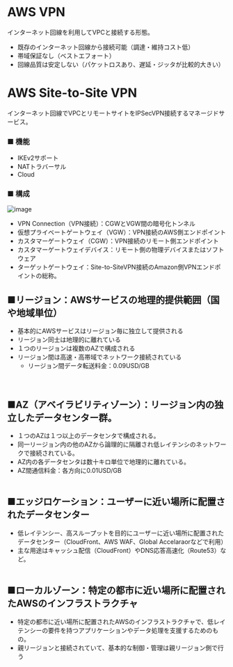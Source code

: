 # AWS VPN
インターネット回線を利用してVPCと接続する形態。
- 既存のインターネット回線から接続可能（調達・維持コスト低）
- 帯域保証なし（ベストエフォート）
- 回線品質は安定しない（パケットロスあり、遅延・ジッタが比較的大きい）


# AWS Site-to-Site VPN
インターネット回線でVPCとリモートサイトをIPSecVPN接続するマネージドサービス。

### ■ 機能
- IKEv2サポート
- NATトラバーサル
- Cloud

### ■ 構成
![image](https://github.com/user-attachments/assets/e8154a56-ce7d-4b39-be68-ec4cc1b7ee11)

- VPN Connection（VPN接続）：CGWとVGW間の暗号化トンネル
- 仮想プライベートゲートウェイ（VGW）：VPN接続のAWS側エンドポイント
- カスタマーゲートウェイ（CGW）：VPN接続のリモート側エンドポイント
- カスタマーゲートウェイデバイス：リモート側の物理デバイスまたはソフトウェア
- ターゲットゲートウェイ：Site-to-SiteVPN接続のAmazon側VPNエンドポイントの総称。
  






## ■リージョン：AWSサービスの地理的提供範囲（国や地域単位）
- 基本的にAWSサービスはリージョン毎に独立して提供される
- リージョン同士は地理的に離れている
- １つのリージョンは複数のAZで構成される
- リージョン間は高速・高帯域でネットワーク接続されている
  - リージョン間データ転送料金：0.09USD/GB	
<br><br>

## ■AZ（アベイラビリティゾーン）：リージョン内の独立したデータセンター群。
- １つのAZは１つ以上のデータセンタで構成される。
- 同一リージョン内の他のAZから論理的に隔離され低レイテンシのネットワークで接続されている。
- AZ内の各データセンタは数十キロ単位で地理的に離れている。
- AZ間通信料金：各方向に0.01USD/GB
<br><br>

## ■エッジロケーション：ユーザーに近い場所に配置されたデータセンター
- 低レイテンシー、高スループットを目的にユーザーに近い場所に配置されたデータセンター（CloudFront、AWS WAF、Global Accelaraorなどで利用）
- 主な用途はキャッシュ配信（CloudFront）やDNS応答高速化（Route53）など。 
<br><br>

## ■ローカルゾーン：特定の都市に近い場所に配置されたAWSのインフラストラクチャ
- 特定の都市に近い場所に配置されたAWSのインフラストラクチャで、低レイテンシーの要件を持つアプリケーションやデータ処理を支援するためのもの。
- 親リージョンと接続されていて、基本的な制御・管理は親リージョン側で行う
<br><br>
<br><br>
